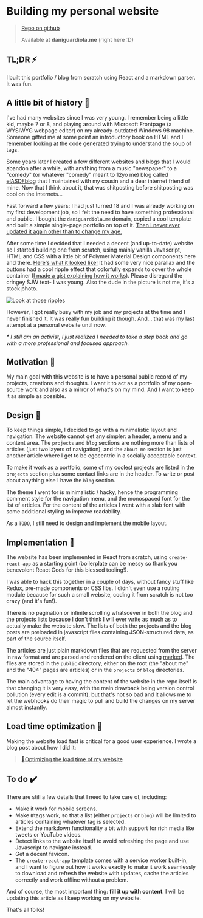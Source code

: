 <!--
key: daniguardiola-me
name: Building my personal website (yes, this one)
tags: js,react,web
-->

# Building my personal website

> [Repo on github](https://github.com/DaniGuardiola/daniguardiola-me/)
>
> Available at **daniguardiola.me** (right here :D)

## TL;DR ⚡️

I built this portfolio / blog from scratch using React and a markdown parser. It was fun.

## A little bit of history 📅

I've had many websites since I was very young. I remember being a little kid, maybe 7 or 8, and playing around with Microsoft Frontpage (a WYSIWYG webpage editor) on my already-outdated Windows 98 machine. Someone gifted me at some point an introductory book on HTML and I remember looking at the code generated trying to understand the soup of tags.

Some years later I created a few different websites and blogs that I would abandon after a while, with anything from a music "newspaper" to a "comedy" (or whatever "comedy" meant to 12yo me) blog called [elASDFblog](https://web.archive.org/web/20120509105202/http://elasdfblog.blogspot.com.es/) that I maintained with my cousin and a dear internet friend of mine. Now that I think about it, that was shitposting before shitposting was cool on the internets...

Fast forward a few years: I had just turned 18 and I was already working on my first development job, so I felt the need to have something professional and public. I bought the `daniguardiola.me` domain, copied a cool template and built a simple single-page portfolio on top of it. [Then I never ever updated it again other than to change my age.](https://web.archive.org/web/20171221154558/http://daniguardiola.me:80/)

After some time I decided that I needed a decent (and up-to-date) website so I started building one from scratch, using mainly vanilla Javascript, HTML and CSS with a little bit of Polymer Material Design components here and there. [Here's what it looked like!](https://web.archive.org/web/20180927120528/http://daniguardiola.me/daniguardiola-dotme/) It had some very nice parallax and the buttons had a cool ripple effect that colorfully expands to cover the whole container ([I made a gist explaining how it works](https://gist.github.com/DaniGuardiola/c4c623e58dee2a324900)). Please disregard the cringey SJW text- I was young. Also the dude in the picture is not me, it's a stock photo.

![Look at those ripples](/img/daniguardiola-me_old-website.gif)

However, I got really busy with my job and my projects at the time and I never finished it. It was really fun building it though. And... that was my last attempt at a personal website until now.

_\* I *still am* an activist, I just realized I needed to take a step back and go with a more professional and focused approach._

## Motivation 🎯

My main goal with this website is to have a personal public record of my projects, creations and thoughts. I want it to act as a portfolio of my open-source work and also as a mirror of what's on my mind. And I want to keep it as simple as possible.

## Design 📐

To keep things simple, I decided to go with a minimalistic layout and navigation. The website cannot get any simpler: a header, a menu and a content area. The `projects` and `blog` sections are nothing more than lists of articles (just two layers of navigation), and the `about me` section is just another article where I get to be egocentric in a socially acceptable context.

To make it work as a portfolio, some of my coolest projects are listed in the `projects` section plus some contact links are in the header. To write or post about anything else I have the `blog` section.

The theme I went for is minimalistic / hacky, hence the programming comment style for the navigation menu, and the monospaced font for the list of articles. For the content of the articles I went with a slab font with some additional styling to improve readability.

As a `TODO`, I still need to design and implement the mobile layout.

## Implementation 🔨

The website has been implemented in React from scratch, using `create-react-app` as a starting point (boilerplate can be messy so thank you benevolent React Gods for this blessed tooling!).

I was able to hack this together in a couple of days, without fancy stuff like Redux, pre-made components or CSS libs. I didn't even use a routing module because for such a small website, coding it from scratch is not too crazy (and it's fun!).

There is no pagination or infinite scrolling whatsoever in both the blog and the projects lists because I don't think I will ever write as much as to actually make the website slow. The lists of both the projects and the blog posts are preloaded in javascript files containing JSON-structured data, as part of the source itself.

The articles are just plain markdown files that are requested from the server in raw format and are parsed and rendered on the client using [marked](https://github.com/markedjs/marked). The files are stored in the `public` directory, either on the root (the "about me" and the "404" pages are articles) or in the `projects` or `blog` directories.

The main advantage to having the content of the website in the repo itself is that changing it is very easy, with the main drawback being version control pollution (every edit is a commit), but that's not so bad and it allows me to let the webhooks do their magic to pull and build the changes on my server almost instantly.

## Load time optimization 🐢

Making the website load fast is critical for a good user experience. I wrote a blog post about how I did it:

> [📝Optimizing the load time of my website](/b/optimizing-the-load-time-of-my-website)

## To do ✔️

There are still a few details that I need to take care of, including:

- Make it work for mobile screens.
- Make #tags work, so that a list (either `projects` or `blog`) will be limited to articles containing whatever tag is selected.
- Extend the markdown functionality a bit with support for rich media like tweets or YouTube videos.
- Detect links to the website itself to avoid refreshing the page and use Javascript to navigate instead.
- Get a decent favicon.
- The `create-react-app` template comes with a service worker built-in, and I want to figure out how it works exactly to make it work seamlessly to download and refresh the website with updates, cache the articles correctly and work offline without a problem.

And of course, the most important thing: **fill it up with content**. I will be updating this article as I keep working on my website.

That's all folks!